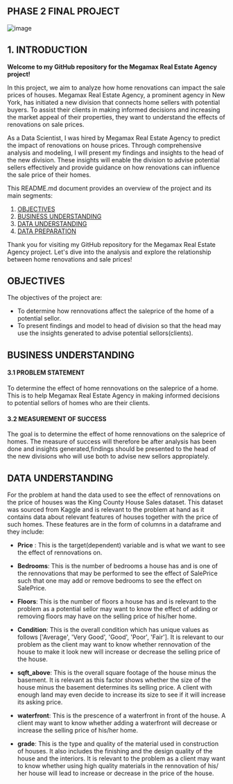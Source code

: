 ## PHASE 2 FINAL PROJECT
![image](https://github.com/DennisWainaina/Phase_2_final_project/assets/116555573/27b2e879-a805-4d51-a294-7fb46e1a538a)

## 1. INTRODUCTION
**Welcome to my GitHub repository for the Megamax Real Estate Agency project!** 

In this project, we aim to analyze how home renovations can impact the sale prices of houses. Megamax Real Estate Agency, a prominent agency in New York, has initiated a new division that connects home sellers with potential buyers. To assist their clients in making informed decisions and increasing the market appeal of their properties, they want to understand the effects of renovations on sale prices.

As a Data Scientist, I was hired by Megamax Real Estate Agency to predict the impact of renovations on house prices. Through comprehensive analysis and modeling, I will present my findings and insights to the head of the new division. These insights will enable the division to advise potential sellers effectively and provide guidance on how renovations can influence the sale price of their homes.

This README.md document provides an overview of the project and its main segments:
1. [OBJECTIVES](#Objectives)
2. [BUSINESS UNDERSTANDING](#business-understanding)
3. [DATA UNDERSTANDING](#data-understanding)
4. [DATA PREPARATION](#data-preparation)

Thank you for visiting my GitHub repository for the Megamax Real Estate Agency project. Let's dive into the analysis and explore the relationship between home renovations and sale prices!

## OBJECTIVES
The objectives of the project are:
- To determine how rennovations affect the saleprice of the home of a potential sellor.
- To present findings and model to head of division so that the head may use the insights generated to advise potential sellors(clients).

## BUSINESS UNDERSTANDING
#### 3.1 PROBLEM STATEMENT
To determine the effect of home rennovations on the saleprice of a home. This is to help Megamax Real Estate Agency in making informed decisions to potential sellors of homes who are their clients.

#### 3.2 MEASUREMENT OF SUCCESS
The goal is to determine the effect of home rennovations on the saleprice of homes. The measure of success will therefore be after analysis has been done and insights generated,findings should be presented to the head of the new divisions who will use both to advise new sellors appropiately.

## DATA UNDERSTANDING
For the problem at hand the data used to see the effect of rennovations on the price of houses was the King County House Sales dataset. This dataset was sourced from Kaggle and is relevant to the problem at hand as it contains data about relevant features of houses together with the price of such homes. These features are in the form of columns in a dataframe and they include:

- **Price** : This is the target(dependent) variable and is what we want to see the effect of rennovations on.

- **Bedrooms**: This is the number of bedrooms a house has and is one of the rennovations that may be performed to see the effect of SalePrice such that one may add or remove bedrooms to see the effect on SalePrice.

- **Floors**: This is the number of floors a house has and is relevant to the problem as a potential sellor may want to know the effect of adding or removing floors may have on the selling price of his/her home.

- **Condition**: This is the overall condition which has unique values as follows ['Average', 'Very Good', 'Good', 'Poor', 'Fair']. It is relevant to our problem as the client may want to know whether rennovation of the house to make it look new will increase or decrease the selling price of the house.

- **sqft_above**: This is the overall square footage of the house minus the basement. It is relevant as this factor shows whether the size of the house minus the basement determines its selling price. A client with enough land may even decide to increase its size to see if it will increase its asking price.

- **waterfront**: This is the prescence of a waterfront in front of the house. A client may want to know whether adding a waterfront will decrease or increase the selling price of his/her home.

- **grade**: This is the type and quality of the material used in construction of houses. It also includes the finishing and the design quality of the house and the interiors. It is relevant to the problem as a client may want to know whether using high quality materials in the rennovation of his/ her house will lead to increase or decrease in the price of the house.
